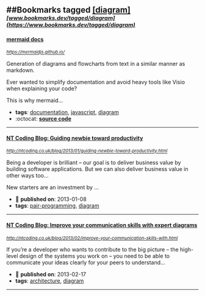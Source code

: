 ##Bookmarks tagged [[diagram]](https://www.bookmarks.dev?q=[diagram])
_<sup><sup>[www.bookmarks.dev/tagged/diagram](https://www.bookmarks.dev/tagged/diagram)</sup></sup>_
---
#### [mermaid docs](https://mermaidjs.github.io/)
_<sup>https://mermaidjs.github.io/</sup>_

Generation of diagrams and flowcharts from text in a similar manner as markdown.

Ever wanted to simplify documentation and avoid heavy tools like Visio when explaining your code?

This is why mermaid...
* **tags**: [documentation](../tagged/documentation.md), [javascript](../tagged/javascript.md), [diagram](../tagged/diagram.md)
* :octocat: **[source code](https://github.com/knsv/mermaid)**
---
#### [NT Coding Blog: Guiding newbie toward productivity](http://ntcoding.co.uk/blog/2013/01/guiding-newbie-toward-productivity.html)
_<sup>http://ntcoding.co.uk/blog/2013/01/guiding-newbie-toward-productivity.html</sup>_

Being a developer is brilliant – our goal is to deliver business value by building software applications.  But we can also deliver business value in other ways too…

New starters are an investment by ...
* :calendar: **published on**: 2013-01-08
* **tags**: [pair-programming](../tagged/pair-programming.md), [diagram](../tagged/diagram.md)
---
#### [NT Coding Blog: Improve your communication skills with expert diagrams](http://ntcoding.co.uk/blog/2013/02/improve-your-communication-skills-with.html)
_<sup>http://ntcoding.co.uk/blog/2013/02/improve-your-communication-skills-with.html</sup>_

If you’re a developer who wants to contribute to the big picture – the high-level design of the systems you work on – you need to be able to communicate your ideas clearly for your peers to understand...
* :calendar: **published on**: 2013-02-17
* **tags**: [architecture](../tagged/architecture.md), [diagram](../tagged/diagram.md)
---
